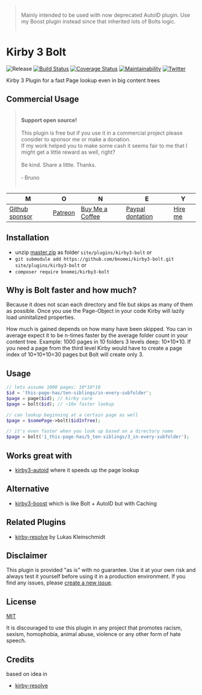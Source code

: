 > <br>
> Mainly intended to be used with now deprecated AutoID plugin. Use my Boost plugin instead since that inherited lots of Bolts logic.<br>
> &nbsp; 

# Kirby 3 Bolt

![Release](https://flat.badgen.net/packagist/v/bnomei/kirby3-bolt?color=ae81ff)
[![Build Status](https://flat.badgen.net/travis/bnomei/kirby3-bolt)](https://travis-ci.com/bnomei/kirby3-bolt)
[![Coverage Status](https://flat.badgen.net/coveralls/c/github/bnomei/kirby3-bolt)](https://coveralls.io/github/bnomei/kirby3-bolt) 
[![Maintainability](https://flat.badgen.net/codeclimate/maintainability/bnomei/kirby3-bolt)](https://codeclimate.com/github/bnomei/kirby3-bolt)
[![Twitter](https://flat.badgen.net/badge/twitter/bnomei?color=66d9ef)](https://twitter.com/bnomei)

Kirby 3 Plugin for a fast Page lookup even in big content trees

## Commercial Usage

> <br>
><b>Support open source!</b><br><br>
> This plugin is free but if you use it in a commercial project please consider to sponsor me or make a donation.<br>
> If my work helped you to make some cash it seems fair to me that I might get a little reward as well, right?<br><br>
> Be kind. Share a little. Thanks.<br><br>
> &dash; Bruno<br>
> &nbsp; 

| M | O | N | E | Y |
|---|----|---|---|---|
| [Github sponsor](https://github.com/sponsors/bnomei) | [Patreon](https://patreon.com/bnomei) | [Buy Me a Coffee](https://buymeacoff.ee/bnomei) | [Paypal dontation](https://www.paypal.me/bnomei/15) | [Hire me](mailto:b@bnomei.com?subject=Kirby) |

## Installation

- unzip [master.zip](https://github.com/bnomei/kirby3-bolt/archive/master.zip) as folder `site/plugins/kirby3-bolt` or
- `git submodule add https://github.com/bnomei/kirby3-bolt.git site/plugins/kirby3-bolt` or
- `composer require bnomei/kirby3-bolt`

## Why is Bolt faster and how much?

Because it does not scan each directory and file but skips as many of them as possible. Once you use the Page-Object in your code Kirby will lazily load uninitalized properties.

How much is gained depends on how many have been skipped. You can in average expect it to be n-times faster by the average folder count in your content tree. Example: 1000 pages in 10 folders 3 levels deep: 10\*10\*10. If you need a page from the third level Kirby would have to create a page index of 10+10+10=30 pages but Bolt will create only 3.

## Usage
```php
// lets assume 1000 pages: 10*10*10
$id = 'this-page-has/ten-siblings/in-every-subfolder';
$page = page($id); // kirby core
$page = bolt($id); // ~10x faster lookup

// can lookup beginning at a certain page as well
$page = $somePage->bolt($idInTree);

// it's even faster when you look up based on a directory name
$page = bolt('1_this-page-has/5_ten-siblings/3_in-every-subfolder');
```


## Works great with

- [kirby3-autoid](https://github.com/bnomei/kirby3-autoid) where it speeds up the page lookup

## Alternative

- [kirby3-boost](https://github.com/bnomei/kirby3-boost) which is like Bolt + AutoID but with Caching 

## Related Plugins

- [kirby-resolve](https://github.com/lukaskleinschmidt/kirby-resolve) by Lukas Kleinschmidt

## Disclaimer

This plugin is provided "as is" with no guarantee. Use it at your own risk and always test it yourself before using it in a production environment. If you find any issues, please [create a new issue](https://github.com/bnomei/kirby3-bolt/issues/new).

## License

[MIT](https://opensource.org/licenses/MIT)

It is discouraged to use this plugin in any project that promotes racism, sexism, homophobia, animal abuse, violence or any other form of hate speech.

## Credits

based on idea in
- [kirby-resolve](https://github.com/lukaskleinschmidt/kirby-resolve)
